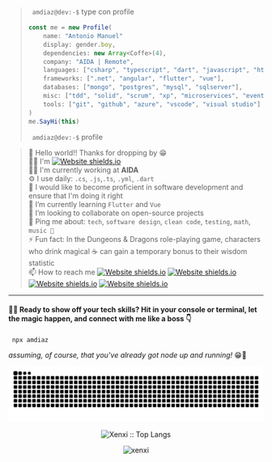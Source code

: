 > ` amdiaz@dev:-$` type con profile
>   ``` ts
>   const me = new Profile(
>       name: "Antonio Manuel"
>       display: gender.boy,
>       dependencies: new Array<Coffe>(4),
>       company: "AIDA | Remote",
>       languages: ["csharp", "typescript", "dart", "javascript", "html+css"],
>       frameworks: [".net", "angular", "flutter", "vue"],
>       databases: ["mongo", "postgres", "mysql", "sqlserver"],
>       misc: ["tdd", "solid", "scrum", "xp", "microservices", "event driven", "design system pattern", "ddd"],
>       tools: ["git", "github", "azure", "vscode", "visual studio"]
> )
>   me.SayHi(this)
>   ```
> ` amdiaz@dev:-$` profile 

> 🖖 Hello world!! Thanks for dropping by 😁<br>
> 🐱‍💻 I'm [![Website shields.io](https://img.shields.io/badge/Amdiaz-😉-green.svg)](https://antoniomdm.dev/)<br>
> 👨‍🏭 I'm currently working at **AIDA**<br>
> ⚙️ I use daily: `.cs`, `.js`,`.ts`, `.yml`, `.dart` <br>
> 👀 I would like to become proficient in software development and ensure that I'm doing it right<br>
> 🌱 I’m currently learning `Flutter` and `Vue` <br>
> 👯 I’m looking to collaborate on open-source projects<br>
> 💬 Ping me about: `tech`, `software design`, `clean code`, `testing`, `math`, `music 🎸`<br>
>⚡ Fun fact: In the Dungeons & Dragons role-playing game, characters who drink magical ☕ can gain a temporary bonus to their wisdom statistic <br>
> 📫 How to reach me [![Website shields.io](https://img.shields.io/badge/xenxi%230708-5865F2.svg?logo=discord&logoColor=white)](https://discordapp.com/users/xenxi#0708) [![Website shields.io](https://img.shields.io/badge/antoniom.diaz.moreno-EA4335.svg?logo=gmail&logoColor=white)](mailto:antoniom.diaz.moreno@gmail.com) [![Website shields.io](https://img.shields.io/badge/amdiaz-0A66C2.svg?logo=linkedin&logoColor=white)](https://www.linkedin.com/in/antonio-manuel-d%C3%ADaz-moreno/) [![Website shields.io](https://img.shields.io/badge/schedule%20a%20meeting-00897B.svg?logo=googlemeet&logoColor=white)](https://calendly.com/antoniom-diaz-moreno/30min) <br>
---
#### 👨‍💻 Ready to show off your tech skills? Hit in your console or terminal, let the magic happen, and connect with me like a boss 👇

``` 
 npx amdiaz
```
*assuming, of course, that you've already got node up and running!* 😁🤞

<p align="center">
<picture >
  <source media="(prefers-color-scheme: dark)" srcset="https://raw.githubusercontent.com/xenxi/xenxi/output/github-contribution-grid-snake-dark.svg">
  <source media="(prefers-color-scheme: light)" srcset="https://raw.githubusercontent.com/xenxi/xenxi/output/github-contribution-grid-snake.svg">
  <img alt="github-snake" src="assets/github-contribution-grid-snake.svg">
</picture>

<p align="center"><img src="https://github-readme-stats.vercel.app/api/top-langs/?username=xenxi&langs_count=10&theme=tokyonight&layout=compact" alt="Xenxi :: Top Langs" /></p>

<div align="center">
<!-- <img src="https://hits.seeyoufarm.com/api/count/incr/badge.svg?url=https%3A%2F%2Fgithub.com%2Fxenxi1212%2Fhit-counter" style="text-align: right"> -->
<img src="https://komarev.com/ghpvc/?username=xenxi&color=green&label=👀" alt="xenxi" />
</div>
<!-- ![image](https://github-readme-stats.vercel.app/api/top-langs/?username=xenxi)  -->
<!-- 
![image](https://github-profile-summary-cards.vercel.app/api/cards/profile-details?username=xenxi) <br>
![image](https://github-readme-stats-git-masterrstaa-rickstaa.vercel.app/api?username=xenxi)
 -->

